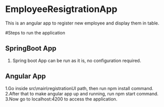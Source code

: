 # EmployeeResigtrationApp
This is an angular app to register new employee and display them in table.

#Steps to run the application

## SpringBoot App
1. Spring boot App can be run as it is, no configuration required.

## Angular App
1.Go inside src\main\registrationUI path, then run npm install command.
2.After that to make angular app up and running, run npm start command.
3.Now go to localhost:4200 to access the application.
